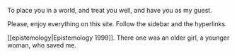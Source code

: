To place you in a world, and treat you well, and have you as my guest.

Please, enjoy everything on this site. Follow the sidebar and the hyperlinks.

[[epistemology|Epistemology 1999]]. There one was an older girl, a younger woman, who saved me.